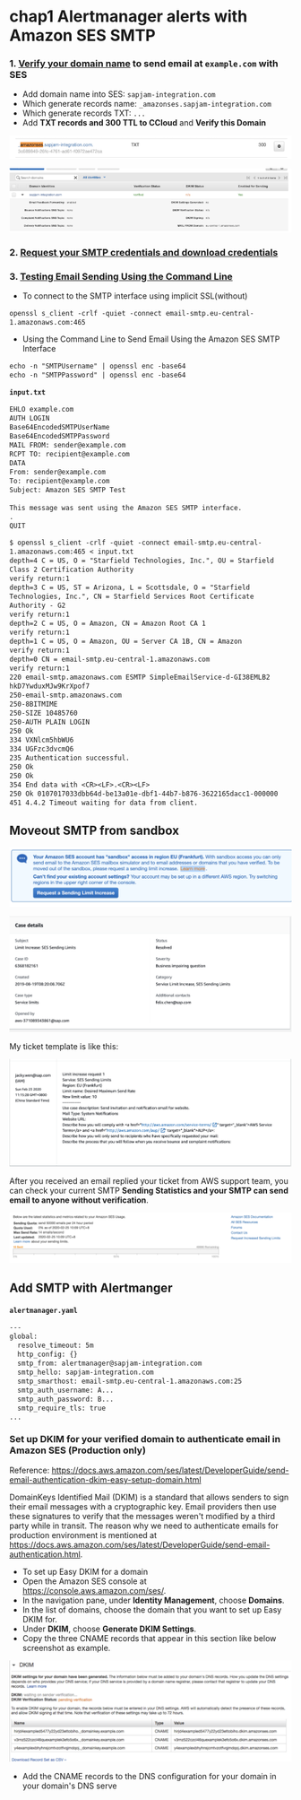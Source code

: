 # **chap1 Alertmanager alerts with Amazon SES SMTP**


### **1. [Verify your domain name](https://docs.aws.amazon.com/ses/latest/DeveloperGuide/verify-domain-procedure.html) to send email at `example.com` with SES**

* Add domain name into SES: `sapjam-integration.com`
* Which generate records name: `_amazonses.sapjam-integration.com`
* Which generate records TXT: `...`
* Add **TXT records and 300 TTL to CCloud** and **Verify this Domain**

![Alt Image Text](../images/25_1.png "Body image")

![Alt Image Text](../images/25_2.png "Body image")

### 2. [**Request your SMTP credentials and download credentials**](https://docs.aws.amazon.com/ses/latest/DeveloperGuide/smtp-credentials.html)

### 3. [**Testing Email Sending Using the Command Line**](https://docs.aws.amazon.com/ses/latest/DeveloperGuide/send-email-smtp-client-command-line.html)

* To connect to the SMTP interface using implicit SSL(without)

```
openssl s_client -crlf -quiet -connect email-smtp.eu-central-1.amazonaws.com:465
```

* Using the Command Line to Send Email Using the Amazon SES SMTP Interface

```
echo -n "SMTPUsername" | openssl enc -base64
echo -n "SMTPPassword" | openssl enc -base64
```

**`input.txt`**

```
EHLO example.com
AUTH LOGIN
Base64EncodedSMTPUserName
Base64EncodedSMTPPassword
MAIL FROM: sender@example.com
RCPT TO: recipient@example.com
DATA
From: sender@example.com
To: recipient@example.com
Subject: Amazon SES SMTP Test

This message was sent using the Amazon SES SMTP interface.
.
QUIT
```

```
$ openssl s_client -crlf -quiet -connect email-smtp.eu-central-1.amazonaws.com:465 < input.txt
depth=4 C = US, O = "Starfield Technologies, Inc.", OU = Starfield Class 2 Certification Authority
verify return:1
depth=3 C = US, ST = Arizona, L = Scottsdale, O = "Starfield Technologies, Inc.", CN = Starfield Services Root Certificate Authority - G2
verify return:1
depth=2 C = US, O = Amazon, CN = Amazon Root CA 1
verify return:1
depth=1 C = US, O = Amazon, OU = Server CA 1B, CN = Amazon
verify return:1
depth=0 CN = email-smtp.eu-central-1.amazonaws.com
verify return:1
220 email-smtp.amazonaws.com ESMTP SimpleEmailService-d-GI38EMLB2 hkD7YwduxMJw9KrXpof7
250-email-smtp.amazonaws.com
250-8BITMIME
250-SIZE 10485760
250-AUTH PLAIN LOGIN
250 Ok
334 VXNlcm5hbWU6
334 UGFzc3dvcmQ6
235 Authentication successful.
250 Ok
250 Ok
354 End data with <CR><LF>.<CR><LF>
250 Ok 0107017033dbb64d-be13a01e-dbf1-44b7-b876-3622165dacc1-000000
451 4.4.2 Timeout waiting for data from client.
```


## **Moveout SMTP from sandbox**

![Alt Image Text](../images/25_3.png "Body image")


![Alt Image Text](../images/25_4.png "Body image")

My ticket template is like this:

![Alt Image Text](../images/25_5.png "Body image")

After you received an email replied your ticket from AWS support team, you can check your current SMTP **Sending Statistics and your SMTP can send email to anyone without verification**.

![Alt Image Text](../images/25_6.png "Body image")


## **Add SMTP with Alertmanger**

**`alertmanager.yaml`**

```
---
global:
  resolve_timeout: 5m
  http_config: {}
  smtp_from: alertmanager@sapjam-integration.com
  smtp_hello: sapjam-integration.com
  smtp_smarthost: email-smtp.eu-central-1.amazonaws.com:25
  smtp_auth_username: A...
  smtp_auth_password: B...
  smtp_require_tls: true
...
```


### Set up DKIM for your verified domain to authenticate email in Amazon SES (Production only)

Reference: https://docs.aws.amazon.com/ses/latest/DeveloperGuide/send-email-authentication-dkim-easy-setup-domain.html

DomainKeys Identified Mail (DKIM) is a standard that allows senders to sign their email messages with a cryptographic key. Email providers then use these signatures to verify that the messages weren't modified by a third party while in transit. The reason why we need to authenticate emails for production environment is mentioned at https://docs.aws.amazon.com/ses/latest/DeveloperGuide/send-email-authentication.html.

* To set up Easy DKIM for a domain
* Open the Amazon SES console at https://console.aws.amazon.com/ses/.
* In the navigation pane, under **Identity Management**, choose **Domains**.
* In the list of domains, choose the domain that you want to set up Easy DKIM for.
* Under **DKIM**, choose **Generate DKIM Settings**.
* Copy the three CNAME records that appear in this section like below screenshot as example.

![Alt Image Text](../images/25_7.png "Body image")

* Add the CNAME records to the DNS configuration for your domain in your domain's DNS serve